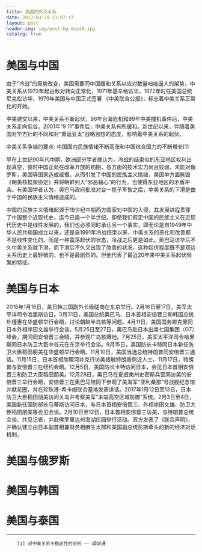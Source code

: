 ```yaml
---
title: 美国的外交关系
date: 2017-03-29 21:07:47
layout: post
header-img: img/post-bg-miui6.jpg
catalog: true
---
```

# 美国与中国

由于“冷战”的局势改变，美国需要同中国缓和关系以应对数量咄咄逼人的架势，中美关系从1972年起由敌对转向正常化，1971年基辛格访华，1972年时任美国总统尼克松访华，1979年美国与中国正式签署 《中美联合公报》，标志着中美关系正常化的开始。

中美建交以来，中美关系不断起伏，96年台海危机和99年中美撞机事件后，中美关系走向低谷。2001年“9 11”事件后，中美关系有所缓和。新世纪以来，伴随着美国对华方针的不同和对“重返亚太”战略思想的态度，影响着中美关系的起伏。

中美关系争端的要点: 中国国内民族情绪不断高涨和中国综合国力的不断增长[1]

早在上世纪90年代中期，欧洲部分学者就认为，冷战的结束似的东亚地区权利出现真空，彼时中国正处在改革开放的初期，各方面的技术实力尚且较弱，未能对俄罗斯，美国等国家造成威慑。从而引发了中国的民族主义情绪，美国单方面撕毁《朝美核框架协定》并将朝鲜列入“邪恶轴心”的行为，也使得东亚地区的矛盾冲突。有美国学者认为，奥巴马政府批准对台一揽子军售之后，中美关系的下滑是由于中国的民族主义情绪造成的。

中国的民族主义情绪起源于19世纪中期西方国家对中国的入侵，其发展进程贯穿了中国整个近现代史，迄今已逾一个半世纪。即使我们假定中国的民族主义在近现代历史中是线性发展的，我们也必须同时承认另一个事实，即无论是自1949年中华人民共和国成立以来，还是自1991年冷战结束以来，中美关系的恶化和改善都不是线性变化的，而是一种震荡起伏的状态，冷战之后更是如此。奥巴马访华后不久中美关系就下滑，而下滑后不久又出现了改善的状况，这种起伏程度既不是双边关系历史上最轻微的，也不是最剧烈的。但他代表了最近20年来中美关系起伏频繁的特征。

# 美国与日本

2016年1月16日，美日韩三国副外长级磋商在东京举行。2月16日至17日，美军太平洋司令哈里斯访日。3月31日，美国总统奥巴马、日本首相安倍晋三和韩国总统朴槿惠在华盛顿举行会晤，讨论朝鲜半岛核等问题。4月11日，美国国务卿克里同日本外相岸田文雄举行会谈。5月25日至27日，奥巴马赴日本出席七国集团（G7）峰会，期间同安倍晋三会晤，并参观广岛核爆地。7月25日，美军太平洋司令哈里斯同日本防卫大臣中谷元在东京举行会谈。9月15日，美国防长卡特同日本新任防卫大臣稻田朋美在华盛顿举行会晤。11月10日，美国当选总统特朗普同安倍晋三通话。11月15日，日本首相助理河井克行访美接触特朗普侧近人士。11月17日，特朗普与安倍晋三在纽约会晤。12月5日，美国防长卡特访问日本，会见日本首相安倍晋三和防卫大臣稻田朋美。12月28日，奥巴马在夏威夷州史密斯兵营同访美的安倍晋三举行会晤，安倍晋三在奥巴马陪同下参观了美海军“亚利桑那”号战舰纪念馆并献花圈，并在珍珠港-希卡姆联合基地发表讲话。2017年1月12日至13日，日本防卫大臣稻田朋美访问关岛并考察美军“末端高空区域防御”系统。2月3日至4日，美国新任国防部长马蒂斯访问日本，与日本首相安倍晋三、外相岸田文雄、防卫大臣稻田朋美等会见会谈。2月10日至12日，日本首相安倍晋三访美，与特朗普总统会谈、共见记者，并赴佛罗里达州海湖庄园举行活动。双方发表了《联合声明》，并确认建立由日本副首相兼财务相麻生太郎和美国副总统彭斯牵头的新的经济对话机制。

# 美国与俄罗斯

# 美国与韩国

# 美国与泰国


- - - - -
        [1] 对中美关系不稳定性的分析 —— 阎学通
